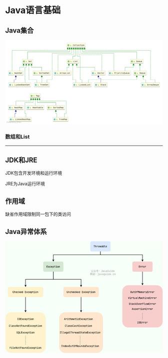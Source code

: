 # Java语言基础

## Java集合

![](https://raw.githubusercontent.com/Jia1201/pic/main/20230418144834.png)

### 数组和List

---

## JDK和JRE

JDK包含开发环境和运行环境

JRE为Java运行环境

## 作用域

缺省作用域限制同一包下的类访问

## Java异常体系

![](https://raw.githubusercontent.com/Jia1201/pic/main/20230418144650.png)
